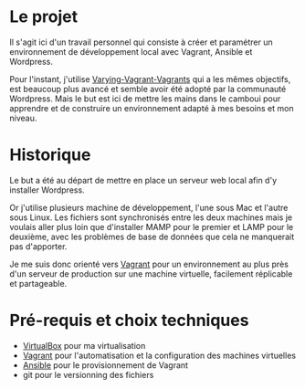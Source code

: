 # Le projet

Il s'agit ici d'un travail personnel qui consiste à créer et paramétrer un environnement de développement local avec Vagrant, Ansible et Wordpress.

Pour l'instant, j'utilise [Varying-Vagrant-Vagrants](https://github.com/Varying-Vagrant-Vagrants/VVV) qui a les mêmes objectifs, est beaucoup plus avancé et semble avoir été adopté par la communauté Wordpress. Mais le but est ici de mettre les mains dans le camboui pour apprendre et de construire un environnement adapté à mes besoins et mon niveau.

# Historique

Le but a été au départ de mettre en place un serveur web local afin d'y installer Wordpress.

Or j'utilise plusieurs machine de développement, l'une sous Mac et l'autre sous Linux. Les fichiers sont synchronisés entre les deux machines mais je voulais aller plus loin que d'installer MAMP pour le premier et LAMP pour le deuxième, avec les problèmes de base de données que cela ne manquerait pas d'apporter.

Je me suis donc orienté vers [Vagrant](https://www.vagrantup.com) pour un environnement au plus près d'un serveur de production sur une machine virtuelle, facilement réplicable et partageable.

# Pré-requis et choix techniques

- [VirtualBox](https://www.virtualbox.org/) pour ma virtualisation
- [Vagrant](https://www.vagrantup.com) pour l'automatisation et la configuration des machines virtuelles
- [Ansible](https://www.ansible.com) pour le provisionnement de Vagrant
- git pour le versionning des fichiers